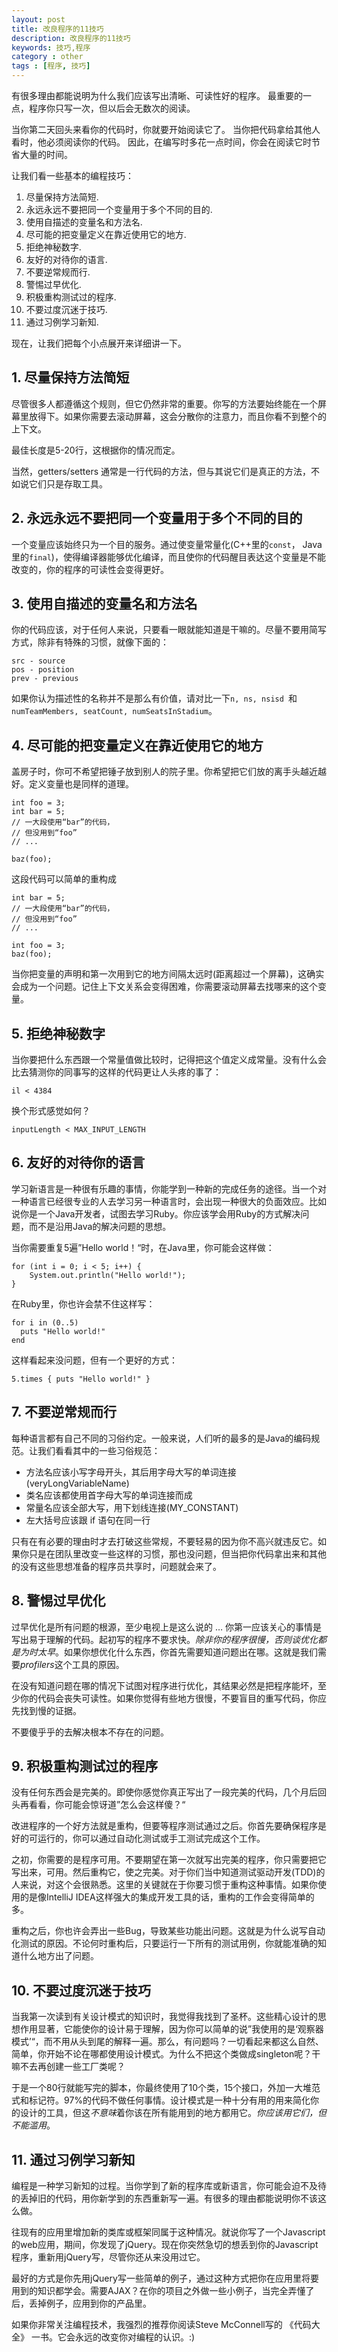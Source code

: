 ```yaml
---
layout: post
title: 改良程序的11技巧
description: 改良程序的11技巧
keywords: 技巧,程序
category : other
tags : [程序, 技巧]
---
```


有很多理由都能说明为什么我们应该写出清晰、可读性好的程序。
最重要的一点，程序你只写一次，但以后会无数次的阅读。

当你第二天回头来看你的代码时，你就要开始阅读它了。
当你把代码拿给其他人看时，他必须阅读你的代码。
因此，在编写时多花一点时间，你会在阅读它时节省大量的时间。

让我们看一些基本的编程技巧：

1. 尽量保持方法简短.
2. 永远永远不要把同一个变量用于多个不同的目的.
3. 使用自描述的变量名和方法名.
4. 尽可能的把变量定义在靠近使用它的地方.
5. 拒绝神秘数字.
6. 友好的对待你的语言.
7. 不要逆常规而行.
8. 警惕过早优化.
9. 积极重构测试过的程序.
10. 不要过度沉迷于技巧.
11. 通过习例学习新知.

现在，让我们把每个小点展开来详细讲一下。

## 1. 尽量保持方法简短

尽管很多人都遵循这个规则，但它仍然非常的重要。你写的方法要始终能在一个屏幕里放得下。如果你需要去滚动屏幕，这会分散你的注意力，而且你看不到整个的上下文。

最佳长度是5-20行，这根据你的情况而定。

当然，getters/setters 通常是一行代码的方法，但与其说它们是真正的方法，不如说它们只是存取工具。

## 2. 永远永远不要把同一个变量用于多个不同的目的

一个变量应该始终只为一个目的服务。通过使变量常量化(C++里的`const`， Java里的`final`)，使得编译器能够优化编译，而且使你的代码醒目表达这个变量是不能改变的，你的程序的可读性会变得更好。

## 3. 使用自描述的变量名和方法名

你的代码应该，对于任何人来说，只要看一眼就能知道是干嘛的。尽量不要用简写方式，除非有特殊的习惯，就像下面的：

    src - source
    pos - position
    prev - previous

如果你认为描述性的名称并不是那么有价值，请对比一下`n, ns, nsisd `和 `numTeamMembers, seatCount, numSeatsInStadium`。

## 4. 尽可能的把变量定义在靠近使用它的地方

盖房子时，你可不希望把锤子放到别人的院子里。你希望把它们放的离手头越近越好。定义变量也是同样的道理。

    int foo = 3;
    int bar = 5;
    // 一大段使用“bar”的代码，
    // 但没用到“foo”
    // ...

    baz(foo);

这段代码可以简单的重构成

    int bar = 5;
    // 一大段使用“bar”的代码，
    // 但没用到“foo”
    // ...

    int foo = 3;
    baz(foo);

当你把变量的声明和第一次用到它的地方间隔太远时(距离超过一个屏幕)，这确实会成为一个问题。记住上下文关系会变得困难，你需要滚动屏幕去找哪来的这个变量。

## 5. 拒绝神秘数字

当你要把什么东西跟一个常量值做比较时，记得把这个值定义成常量。没有什么会比去猜测你的同事写的这样的代码更让人头疼的事了：

    il < 4384

换个形式感觉如何？

    inputLength < MAX_INPUT_LENGTH

## 6. 友好的对待你的语言

学习新语言是一种很有乐趣的事情，你能学到一种新的完成任务的途径。当一个对一种语言已经很专业的人去学习另一种语言时，会出现一种很大的负面效应。比如说你是一个Java开发者，试图去学习Ruby。你应该学会用Ruby的方式解决问题，而不是沿用Java的解决问题的思想。

当你需要重复5遍”Hello world！“时，在Java里，你可能会这样做：

    for (int i = 0; i < 5; i++) {
        System.out.println("Hello world!");
    }

在Ruby里，你也许会禁不住这样写：

    for i in (0..5)
      puts "Hello world!"
    end

这样看起来没问题，但有一个更好的方式：

    5.times { puts "Hello world!" }

## 7. 不要逆常规而行

每种语言都有自己不同的习俗约定。一般来说，人们听的最多的是Java的编码规范。让我们看看其中的一些习俗规范：

* 方法名应该小写字母开头，其后用字母大写的单词连接(veryLongVariableName)
* 类名应该都使用首字母大写的单词连接而成
* 常量名应该全部大写，用下划线连接(MY_CONSTANT)
* 左大括号应该跟 if 语句在同一行

只有在有必要的理由时才去打破这些常规，不要轻易的因为你不高兴就违反它。如果你只是在团队里改变一些这样的习惯，那也没问题，但当把你代码拿出来和其他的没有这些思想准备的程序员共享时，问题就会来了。

## 8. 警惕过早优化

过早优化是所有问题的根源，至少电视上是这么说的 … 你第一应该关心的事情是写出易于理解的代码。起初写的程序不要求快。*除非你的程序很慢，否则谈优化都是为时太早*。如果你想优化什么东西，你首先需要知道问题出在哪。这就是我们需要*profilers*这个工具的原因。

在没有知道问题在哪的情况下试图对程序进行优化，其结果必然是把程序能坏，至少你的代码会丧失可读性。如果你觉得有些地方很慢，不要盲目的重写代码，你应先找到慢的证据。

不要傻乎乎的去解决根本不存在的问题。

## 9. 积极重构测试过的程序

没有任何东西会是完美的。即使你感觉你真正写出了一段完美的代码，几个月后回头再看看，你可能会惊讶道”怎么会这样傻？“

改进程序的一个好方法就是重构，但要等程序测试通过之后。你首先要确保程序是好的可运行的，你可以通过自动化测试或手工测试完成这个工作。

之初，你需要的是程序可用。不要期望在第一次就写出完美的程序，你只需要把它写出来，可用。然后重构它，使之完美。对于你们当中知道测试驱动开发(TDD)的人来说，对这个会很熟悉。这里的关键就在于你要习惯于重构这种事情。如果你使用的是像IntelliJ IDEA这样强大的集成开发工具的话，重构的工作会变得简单的多。

重构之后，你也许会弄出一些Bug，导致某些功能出问题。这就是为什么说写自动化测试的原因。不论何时重构后，只要运行一下所有的测试用例，你就能准确的知道什么地方出了问题。

## 10. 不要过度沉迷于技巧

当我第一次读到有关设计模式的知识时，我觉得我找到了圣杯。这些精心设计的思想作用显著，它能使你的设计易于理解，因为你可以简单的说”我使用的是‘观察器模式’“，而不用从头到尾的解释一遍。那么，有问题吗？一切看起来都这么自然、简单，你开始不论在哪都使用设计模式。为什么不把这个类做成singleton呢？干嘛不去再创建一些工厂类呢？

于是一个80行就能写完的脚本，你最终使用了10个类，15个接口，外加一大堆范式和标记符。97%的代码不做任何事情。设计模式是一种十分有用的用来简化你的设计的工具，但这*不意味*着你该在所有能用到的地方都用它。*你应该用它们，但不能滥用*。

## 11. 通过习例学习新知

编程是一种学习新知的过程。当你学到了新的程序库或新语言，你可能会迫不及待的丢掉旧的代码，用你新学到的东西重新写一遍。有很多的理由都能说明你不该这么做。

往现有的应用里增加新的类库或框架同属于这种情况。就说你写了一个Javascript的web应用，期间，你发现了jQuery。现在你突然急切的想丢到你的Javascript程序，重新用jQuery写，尽管你还从来没用过它。

最好的方式是你先用jQuery写一些简单的例子，通过这种方式把你在应用里将要用到的知识都学会。需要AJAX？在你的项目之外做一些小例子，当完全弄懂了后，丢掉例子，应用到你的产品里。

如果你非常关注编程技术，我强烈的推荐你阅读Steve McConnell写的 《代码大全》 一书。它会永远的改变你对编程的认识。:)

